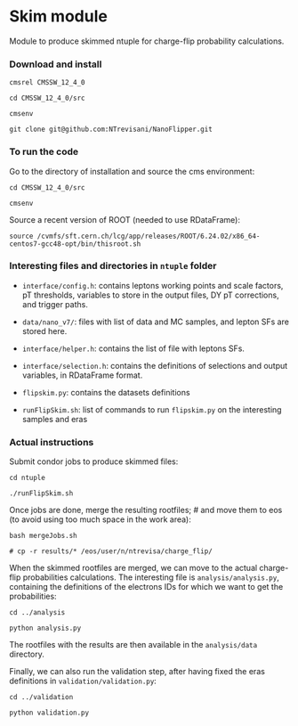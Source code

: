 # Skim module

Module to produce skimmed ntuple for charge-flip probability calculations.

### Download and install

    cmsrel CMSSW_12_4_0

    cd CMSSW_12_4_0/src

    cmsenv

    git clone git@github.com:NTrevisani/NanoFlipper.git

### To run the code

Go to the directory of installation and source the cms environment:

    cd CMSSW_12_4_0/src

    cmsenv

Source a recent version of ROOT (needed to use RDataFrame):

    source /cvmfs/sft.cern.ch/lcg/app/releases/ROOT/6.24.02/x86_64-centos7-gcc48-opt/bin/thisroot.sh

### Interesting files and directories in `ntuple` folder

- `interface/config.h`: contains leptons working points and scale factors, pT thresholds, variables to store in the output files, DY pT corrections, and trigger paths.

- `data/nano_v7/`: files with list of data and MC samples, and lepton SFs are stored here.

- `interface/helper.h`: contains the list of file with leptons SFs.

- `interface/selection.h`: contains the definitions of selections and output variables, in RDataFrame format.

- `flipskim.py`: contains the datasets definitions

- `runFlipSkim.sh`: list of commands to run `flipskim.py` on the interesting samples and eras

### Actual instructions

Submit condor jobs to produce skimmed files:

    cd ntuple

    ./runFlipSkim.sh

Once jobs are done, merge the resulting rootfiles;   # and move them to eos (to avoid using too much space in the work area):

    bash mergeJobs.sh

    # cp -r results/* /eos/user/n/ntrevisa/charge_flip/

When the skimmed rootfiles are merged, we can move to the actual charge-flip probabilities calculations. The interesting file is `analysis/analysis.py`, containing the definitions of the electrons IDs for which we want to get the probabilities:

    cd ../analysis

    python analysis.py

The rootfiles with the results are then available in the `analysis/data` directory.

Finally, we can also run the validation step, after having fixed the eras definitions in `validation/validation.py`:

    cd ../validation

    python validation.py
